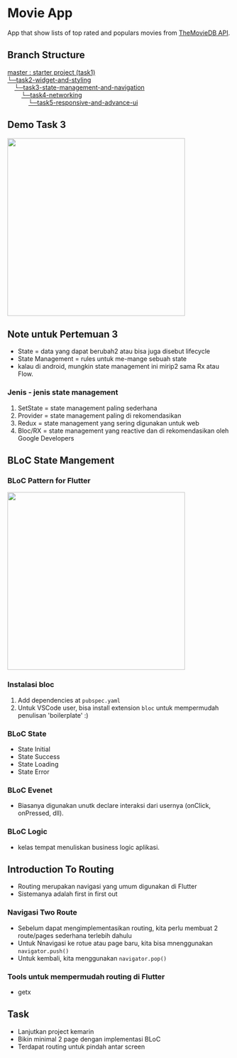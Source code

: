 # Movie App

App that show lists of top rated and populars movies from [TheMovieDB API](https://developers.themoviedb.org/3).

## Branch Structure

[master : starter project (task1)](https://github.com/YLab-Mobile-Dev-Bootcamp/fakhry-tasks/tree/master)\
[└─task2-widget-and-styling](https://github.com/YLab-Mobile-Dev-Bootcamp/fakhry-tasks/tree/task2-widget-and-styling)\
&nbsp;&nbsp;&nbsp;&nbsp;[└─task3-state-management-and-navigation](https://github.com/YLab-Mobile-Dev-Bootcamp/fakhry-tasks/tree/task3-state-mangement-and-navigation)\
&nbsp;&nbsp;&nbsp;&nbsp;&nbsp;&nbsp;&nbsp;&nbsp;[└─task4-networking](https://github.com/YLab-Mobile-Dev-Bootcamp/fakhry-tasks/tree/task4-networking)\
&nbsp;&nbsp;&nbsp;&nbsp;&nbsp;&nbsp;&nbsp;&nbsp;&nbsp;&nbsp;&nbsp;&nbsp;[└─task5-responsive-and-advance-ui](https://github.com/YLab-Mobile-Dev-Bootcamp/fakhry-tasks/tree/task5-responsive-and-advance-ui)

## Demo Task 3
<img src="https://cdn.discordapp.com/attachments/791866991995650081/875855177033347082/task3.gif" height=400> 


## Note untuk Pertemuan 3

- State = data yang dapat berubah2 atau bisa juga disebut lifecycle
- State Management = rules untuk me-mange sebuah state
- kalau di android, mungkin state management ini mirip2 sama Rx atau Flow.

### Jenis - jenis state management

1. SetState = state management paling sederhana
2. Provider = state management paling di rekomendasikan
3. Redux = state management yang sering digunakan untuk web
4. Bloc/RX = state management yang reactive dan di rekomendasikan oleh Google Developers


## BLoC State Mangement

### BLoC Pattern for Flutter

<img src="https://miro.medium.com/max/1044/1*MqYPYKdNBiID0mZ-zyE-mA.png" width=400>

### Instalasi bloc

1. Add dependencies at `pubspec.yaml`
2. Untuk VSCode user, bisa install extension `bloc` untuk mempermudah penulisan 'boilerplate' :)


### BLoC State

- State Initial
- State Success
- State Loading
- State Error


### BLoC Evenet

- Biasanya digunakan unutk declare interaksi dari usernya (onClick, onPressed, dll).


### BLoC Logic

- kelas tempat menuliskan business logic aplikasi.


## Introduction To Routing

- Routing merupakan navigasi yang umum digunakan di Flutter
- Sistemanya adalah first in first out

### Navigasi Two Route

- Sebelum dapat mengimplementasikan routing, kita perlu membuat 2 route/pages sederhana terlebih dahulu
- Untuk Nnavigasi ke rotue atau page baru, kita bisa mnenggunakan `navigator.push()`
- Untuk kembali, kita menggunakan `navigator.pop()`

### Tools untuk mempermudah routing di Flutter

 - getx 


 ## Task
 - Lanjutkan project kemarin
 - Bikin minimal 2 page dengan implementasi BLoC
 - Terdapat routing untuk pindah antar screen
